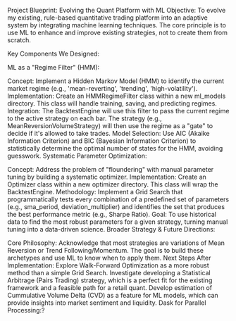 Project Blueprint: Evolving the Quant Platform with ML
Objective: To evolve my existing, rule-based quantitative trading platform into an adaptive system by integrating machine learning techniques. The core principle is to use ML to enhance and improve existing strategies, not to create them from scratch.

Key Components We Designed:

ML as a "Regime Filter" (HMM):

Concept: Implement a Hidden Markov Model (HMM) to identify the current market regime (e.g., 'mean-reverting', 'trending', 'high-volatility').
Implementation: Create an HMMRegimeFilter class within a new ml_models directory. This class will handle training, saving, and predicting regimes.
Integration: The BacktestEngine will use this filter to pass the current regime to the active strategy on each bar. The strategy (e.g., MeanReversionVolumeStrategy) will then use the regime as a "gate" to decide if it's allowed to take trades.
Model Selection: Use AIC (Akaike Information Criterion) and BIC (Bayesian Information Criterion) to statistically determine the optimal number of states for the HMM, avoiding guesswork.
Systematic Parameter Optimization:

Concept: Address the problem of "floundering" with manual parameter tuning by building a systematic optimizer.
Implementation: Create an Optimizer class within a new optimizer directory. This class will wrap the BacktestEngine.
Methodology: Implement a Grid Search that programmatically tests every combination of a predefined set of parameters (e.g., sma_period, deviation_multiplier) and identifies the set that produces the best performance metric (e.g., Sharpe Ratio).
Goal: To use historical data to find the most robust parameters for a given strategy, turning manual tuning into a data-driven science.
Broader Strategy & Future Directions:

Core Philosophy: Acknowledge that most strategies are variations of Mean Reversion or Trend Following/Momentum. The goal is to build these archetypes and use ML to know when to apply them.
Next Steps After Implementation:
Explore Walk-Forward Optimization as a more robust method than a simple Grid Search.
Investigate developing a Statistical Arbitrage (Pairs Trading) strategy, which is a perfect fit for the existing framework and a feasible path for a retail quant.
Develop estimation of Cummulative Volume Delta (CVD) as a feature for ML models, which can provide insights into market sentiment and liquidity.
Dask for Parallel Processing:?